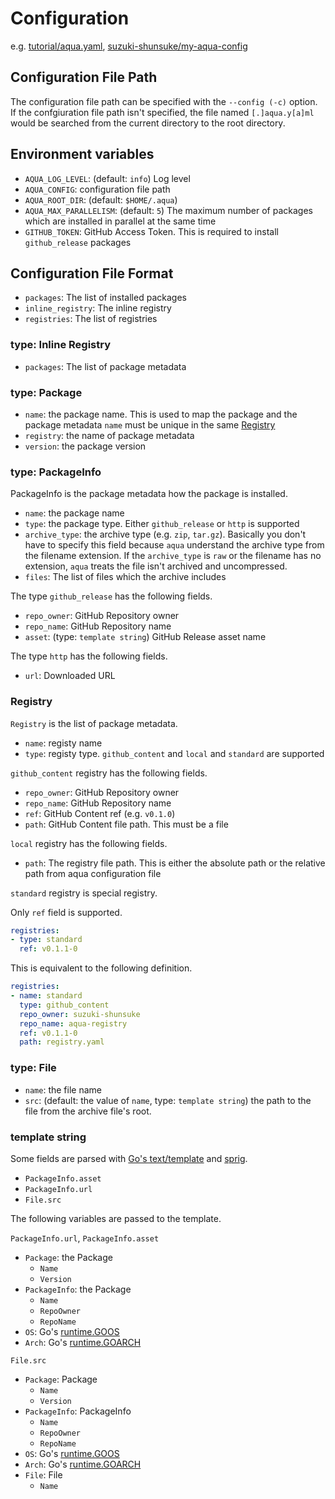 # Configuration

e.g. [tutorial/aqua.yaml](../tutorial/aqua.yaml), [suzuki-shunsuke/my-aqua-config](https://github.com/suzuki-shunsuke/my-aqua-config/blob/main/aqua.yaml)

## Configuration File Path

The configuration file path can be specified with the `--config (-c)` option.
If the confgiuration file path isn't specified, the file named `[.]aqua.y[a]ml`  would be searched from the current directory to the root directory.

## Environment variables

* `AQUA_LOG_LEVEL`: (default: `info`) Log level
* `AQUA_CONFIG`: configuration file path
* `AQUA_ROOT_DIR`: (default: `$HOME/.aqua`)
* `AQUA_MAX_PARALLELISM`: (default: `5`) The maximum number of packages which are installed in parallel at the same time
* `GITHUB_TOKEN`: GitHub Access Token. This is required to install `github_release` packages

## Configuration File Format

* `packages`: The list of installed packages
* `inline_registry`: The inline registry
* `registries`: The list of registries

### type: Inline Registry

* `packages`: The list of package metadata

### type: Package

* `name`: the package name. This is used to map the package and the package metadata
  `name` must be unique in the same [Registry](#registry)
* `registry`: the name of package metadata
* `version`: the package version

### type: PackageInfo

PackageInfo is the package metadata how the package is installed.

* `name`: the package name
* `type`: the package type. Either `github_release` or `http` is supported
* `archive_type`: the archive type (e.g. `zip`, `tar.gz`). Basically you don't have to specify this field because `aqua` understand the archive type from the filename extension.
  If the `archive_type` is `raw` or the filename has no extension, `aqua` treats the file isn't archived and uncompressed.
* `files`: The list of files which the archive includes

The type `github_release` has the following fields.

* `repo_owner`: GitHub Repository owner
* `repo_name`: GitHub Repository name
* `asset`: (type: `template string`) GitHub Release asset name

The type `http` has the following fields.

* `url`: Downloaded URL

### Registry

`Registry` is the list of package metadata.

* `name`: registy name
* `type`: registy type. `github_content` and `local` and `standard` are supported

`github_content` registry has the following fields.

* `repo_owner`: GitHub Repository owner
* `repo_name`: GitHub Repository name
* `ref`: GitHub Content ref (e.g. `v0.1.0`)
* `path`: GitHub Content file path. This must be a file

`local` registry has the following fields.

* `path`: The registry file path. This is either the absolute path or the relative path from aqua configuration file

`standard` registry is special registry.

Only `ref` field is supported.

```yaml
registries:
- type: standard
  ref: v0.1.1-0
```

This is equivalent to the following definition.

```yaml
registries:
- name: standard
  type: github_content
  repo_owner: suzuki-shunsuke
  repo_name: aqua-registry
  ref: v0.1.1-0
  path: registry.yaml
```

### type: File

* `name`: the file name
* `src`: (default: the value of `name`, type: `template string`) the path to the file from the archive file's root.

### template string

Some fields are parsed with [Go's text/template](https://pkg.go.dev/text/template) and [sprig](http://masterminds.github.io/sprig/).

* `PackageInfo.asset`
* `PackageInfo.url`
* `File.src`

The following variables are passed to the template.

`PackageInfo.url`, `PackageInfo.asset`

* `Package`: the Package
  * `Name`
  * `Version`
* `PackageInfo`: the Package
  * `Name`
  * `RepoOwner`
  * `RepoName`
* `OS`: Go's [runtime.GOOS](https://pkg.go.dev/runtime#pkg-constants)
* `Arch`: Go's [runtime.GOARCH](https://pkg.go.dev/runtime#pkg-constants)

`File.src`

* `Package`: Package
  * `Name`
  * `Version`
* `PackageInfo`: PackageInfo
  * `Name`
  * `RepoOwner`
  * `RepoName`
* `OS`: Go's [runtime.GOOS](https://pkg.go.dev/runtime#pkg-constants)
* `Arch`: Go's [runtime.GOARCH](https://pkg.go.dev/runtime#pkg-constants)
* `File`: File
  * `Name`
